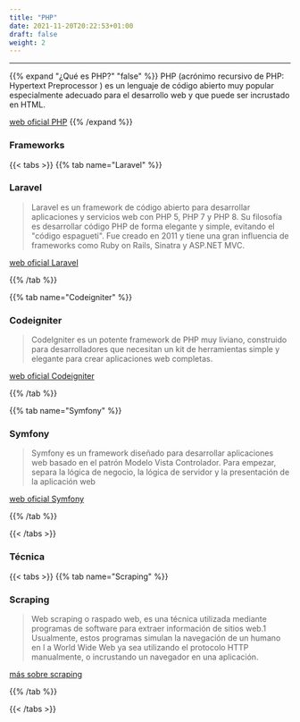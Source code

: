 ```yaml
---
title: "PHP"
date: 2021-11-20T20:22:53+01:00
draft: false
weight: 2
---
```

***
{{% expand "¿Qué es PHP?" "false" %}}
PHP (acrónimo recursivo de PHP: Hypertext Preprocessor ) es un lenguaje de código abierto muy popular especialmente adecuado para el desarrollo web y que puede ser incrustado en HTML.

[web oficial PHP](https://www.php.net/)
{{% /expand %}}


### Frameworks 

{{< tabs >}}
{{% tab name="Laravel" %}}
### Laravel
>Laravel es un framework de código abierto para desarrollar aplicaciones y servicios web con PHP 5, PHP 7 y PHP 8. Su filosofía es desarrollar código PHP de forma elegante y simple, evitando el "código espagueti". Fue creado en 2011 y tiene una gran influencia de frameworks como Ruby on Rails, Sinatra y ASP.NET MVC.


[web oficial Laravel](https://laravel.com/)

{{% /tab %}}

{{% tab name="Codeigniter" %}}
### Codeigniter
>CodeIgniter es un potente framework de PHP muy liviano,  construido para desarrolladores que necesitan un kit de herramientas simple y elegante para crear aplicaciones web completas.

[web oficial Codeigniter](https://codeigniter.com/)

{{% /tab %}}

{{% tab name="Symfony" %}}
### Symfony
>Symfony es un framework diseñado para desarrollar aplicaciones web basado en el patrón Modelo Vista Controlador. Para empezar, separa la lógica de negocio, la lógica de servidor y la presentación de la aplicación web

[web oficial Symfony](https://symfony.es/)

{{% /tab %}}


{{< /tabs >}}

### Técnica

{{< tabs >}}
{{% tab name="Scraping" %}}
### Scraping
>Web scraping o raspado web, es una técnica utilizada mediante programas de software para extraer información de sitios web.1​ Usualmente, estos programas simulan la navegación de un humano en l
a World Wide Web ya sea utilizando el protocolo HTTP manualmente, o incrustando un navegador en una aplicación.

[más sobre scraping](https://es.wikipedia.org/wiki/Web_scraping)

{{% /tab %}}


{{< /tabs >}}
